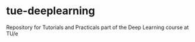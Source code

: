 # tue-deeplearning
Repository for Tutorials and Practicals part of the Deep Learning course at TU/e
